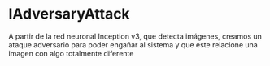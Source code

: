# IAdversaryAttack
A partir de la red neuronal Inception v3, que detecta imágenes, creamos un ataque adversario para poder engañar al sistema y que este relacione una imagen con algo totalmente diferente
